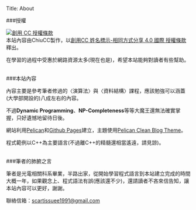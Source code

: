 Title: About


###授權

<a rel="license" href="http://creativecommons.org/licenses/by-sa/4.0/"><img alt="創用 CC 授權條款" style="border-width:0" src="https://i.creativecommons.org/l/by-sa/4.0/88x31.png" /></a><br />本站內容由<span xmlns:cc="http://creativecommons.org/ns#" property="cc:attributionName">ChiuCC</span>製作，以<a rel="license" href="http://creativecommons.org/licenses/by-sa/4.0/">創用CC 姓名標示-相同方式分享 4.0 國際 授權條款</a>釋出。  

在學習的過程中受惠於網路資源太多(現在也是)，希望本站能夠對讀者有些幫助。  
<br>  

###本站內容

內容主要是參考筆者修過的〈演算法〉與〈資料結構〉課程，應該勉強可以涵蓋(大學部開設的)八成左右的內容。

不過**Dynamic Programming**、**NP-Completeness**等等大魔王還無法確實掌握，只好遺憾地留待日後。

網站利用[Pelican](http://blog.getpelican.com/)和[Github Pages](https://pages.github.com/)建立，主題使用[Pelican Clean Blog Theme](https://github.com/gilsondev/pelican-clean-blog)。

程式範例以C++為主要語言(不過離C++的精髓還相當遙遠，請見諒)。  
<br>  


###筆者的肺腑之言

筆者是光電相關科系畢業，半路出家，從開始學習程式語言到本站建立完成的時間大概一年，如果觀念上、程式語法有誤(應該還不少)，還請讀者不吝來信告知，讓本站內容可以更好，謝謝。

聯絡信箱：scartissuee1991@gmail.com


</br>  

